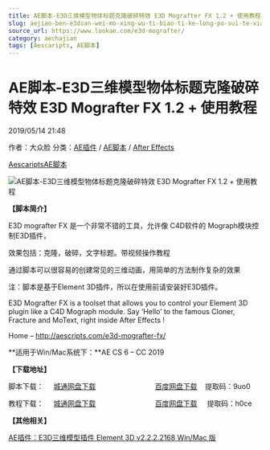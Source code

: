 ```yaml
---
title: AE脚本-E3D三维模型物体标题克隆破碎特效 E3D Mografter FX 1.2 + 使用教程
slug: aejiao-ben-e3dsan-wei-mo-xing-wu-ti-biao-ti-ke-long-po-sui-te-xiao-e3d-mografter-fx-1-2-shi-yong-jiao-cheng
source_url: https://www.lookae.com/e3d-mografter/
category: aechajian
tags: [Aescaripts, AE脚本]
---
```

# AE脚本-E3D三维模型物体标题克隆破碎特效 E3D Mografter FX 1.2 + 使用教程

2019/05/14 21:48

作者：大众脸
分类：[AE插件](https://www.lookae.com/after-effects/aechajian/) / [AE脚本](https://www.lookae.com/after-effects/aescripts/) / [After Effects](https://www.lookae.com/after-effects/)

[Aescaripts](https://www.lookae.com/tag/aescaripts/)[AE脚本](https://www.lookae.com/tag/ae%e8%84%9a%e6%9c%ac/)

![AE脚本-E3D三维模型物体标题克隆破碎特效 E3D Mografter FX 1.2 + 使用教程](https://www.lookae.com/wp-content/uploads/2019/05/E3D-Mografter-FX-12.jpg "AE脚本-E3D三维模型物体标题克隆破碎特效 E3D Mografter FX 1.2 + 使用教程-LookAE.com")

**【脚本简介】**

E3D mografter FX 是一个非常不错的工具，允许像 C4D软件的 Mograph模块控制E3D插件，

效果包括：克隆，破碎，文字标题。带视频操作教程

通过脚本可以很容易的创建常见的三维动画，用简单的方法制作复杂的效果

注：脚本是基于Element 3D插件，所以在使用前请安装好E3D插件。

E3D Mografter FX is a toolset that allows you to control your Element 3D plugin like a C4D Mograph module. Say ‘Hello’ to the famous Cloner, Fracture and MoText, right inside After Effects !

Home – http://aescripts.com/e3d-mografter-fx/

**适用于Win/Mac系统下：**AE CS 6 – CC 2019

**【下载地址】**

脚本下载：     [城通网盘下载](https://lookae.ctfile.com/fs/680462-374468536)                              [百度网盘下载](https://pan.baidu.com/s/1wuqeKEABarr6l8c3CFlw5Q)    提取码：9uo0

教程下载：     [城通网盘下载](https://lookae.ctfile.com/fs/680462-374468879)                              [百度网盘下载](https://pan.baidu.com/s/1xw_322u7QahJ2byrPpZJpg)     提取码：h0ce

**【其他相关】**

[AE插件：E3D三维模型插件 Element 3D v2.2.2.2168 Win/Mac 版](https://www.lookae.com/e3d-2222168/)
